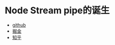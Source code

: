 # Node Stream pipe的诞生
- [github](https://github.com/JX-Zhuang/architect/blob/master/stream/pipe.md)
- [掘金](https://juejin.im/post/5a699cc46fb9a01ca915a492)
- [知乎](https://zhuanlan.zhihu.com/p/33546223)
